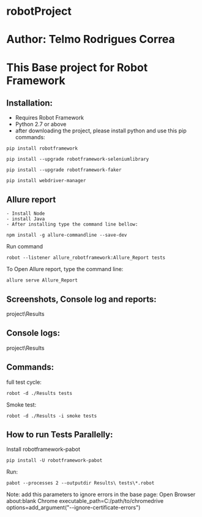 # robotProject
 
# Author: Telmo Rodrigues Correa

# This Base project for Robot Framework

## Installation:
- Requires Robot Framework 
- Python 2.7 or above
- after downloading the project, please install python and use this pip commands: 

```shell
pip install robotframework
```

```shell
pip install --upgrade robotframework-seleniumlibrary
```

```shell
pip install --upgrade robotframework-faker
```

```shell
pip install webdriver-manager
```

## Allure report
    - Install Node
    - install Java
    - After installing type the command line bellow:

```shell
npm install -g allure-commandline --save-dev
```
Run command
```shell
robot --listener allure_robotframework:Allure_Report tests
```
To Open Allure report, type the command line:
```shell
allure serve Allure_Report 
```


## Screenshots, Console log and reports:
project\Results

## Console logs:
project\Results


## Commands:
full test cycle: 
```shell
robot -d ./Results tests
```


Smoke test: 
```shell
robot -d ./Results -i smoke tests
```

## How to run Tests Parallelly:
Install robotframework-pabot  

```shell
pip install -U robotframework-pabot 
```

Run: 
```shell
pabot --processes 2 --outputdir Results\ tests\*.robot
```

Note: add this parameters to ignore errors in the base page:
Open Browser        about:blank   Chrome         executable_path=C:/path/to/chromedrive     options=add_argument("--ignore-certificate-errors")

